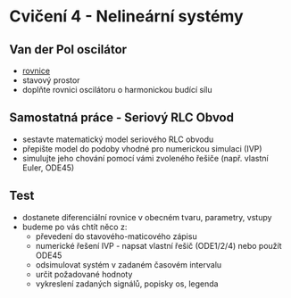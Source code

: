 ﻿# Cvičení 4 - Nelineární systémy


## Van der Pol oscilátor
* [rovnice](https://en.wikipedia.org/wiki/Van_der_Pol_oscillator)
* stavový prostor
* doplňte rovnici oscilátoru o harmonickou budící sílu


## Samostatná práce - Seriový RLC Obvod
* sestavte matematický model seriového RLC obvodu
* přepište model do podoby vhodné pro numerickou simulaci (IVP)
* simulujte jeho chování pomocí vámi zvoleného řešiče (např. vlastní Euler, ODE45)



## Test
* dostanete diferenciální rovnice v obecném tvaru, parametry, vstupy
* budeme po vás chtít něco z:
  * převedení do stavového-maticového zápisu
  * numerické řešení IVP - napsat vlastní řešič (ODE1/2/4) nebo použít ODE45
  * odsimulovat systém v zadaném časovém intervalu
  * určit požadované hodnoty
  * vykreslení zadaných signálů, popisky os, legenda


